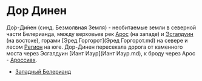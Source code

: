 # Дор Динен

До́р-Ди́нен (синд. Безмолвная Земля) - необитаемые земли в северной части
Белерианда, между верховьев рек [Арос](Реки/Арос.md) (на западе) и
[Эсгалдуин](Реки/Эсгалдуин.md) (на востоке), горами
[Эред Горгорот](Эред Горгорот.md) на севере и лесом [Регион](Регион.md) на
юге. Дор-Динен пересекала дорога от каменного моста через Эсгалдуин
[Иант Иаур](Иант Иаур.md), к броду через Арос - [Ароссиах](Ароссиах.md).


*   [Западный Белерианд](Западный%20Белерианд.md)
